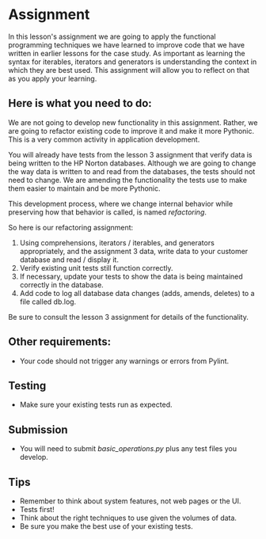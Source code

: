 # Assignment
    
In this lesson's assignment we are going to apply the functional
programming techniques we have learned to improve code that we have
written in earlier lessons for the case study.
As important as learning the syntax for iterables, iterators and generators
is understanding the context in which they are best used.
This assignment will allow you to reflect on that as you apply your learning.

Here is what you need to do:
----------------------------
We are not going to develop new functionality in this assignment. Rather,
we are going to refactor existing code to improve it and make it more Pythonic.
This is a very common activity in application development.

You will already have tests from the lesson 3 assignment that verify data is being
written to the HP Norton databases. Although we are going to change the way
data is written to and read from the databases, the tests should not need to change.
We are amending the functionality the tests use to make them easier to maintain and be
more Pythonic.

This development process, where we change internal behavior while preserving how
that behavior is called, is named *refactoring*.

So here is our refactoring assignment:

1. Using comprehensions, iterators / iterables, and generators appropriately,
   and the assignment 3 data, write data to your customer
   database and read / display it.
2. Verify existing unit tests still function correctly.
3. If necessary, update your tests to show the data is being maintained correctly in the database.
4. Add code to log all database data changes (adds, amends, deletes) to a file called db.log.

Be sure to consult the lesson 3 assignment for details of the functionality.

Other requirements:
-------------------
- Your code should not trigger any warnings or errors from Pylint.

Testing
-------
- Make sure your existing tests run as expected.

Submission
----------
- You will need to submit *basic_operations.py* plus any test files you develop.

Tips
----
- Remember to think about system features, not web pages or the UI.
- Tests first!
- Think about the right techniques to use given the volumes of data.
- Be sure you make the best use of your existing tests.
